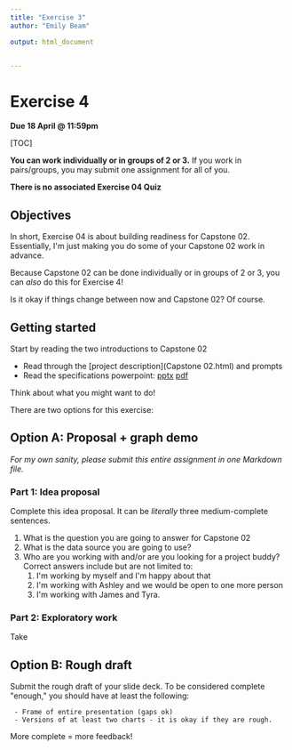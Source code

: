 ```yaml
---
title: "Exercise 3"
author: "Emily Beam"

output: html_document


---
```


# Exercise 4

**Due 18 April @ 11:59pm**

[TOC]

**You can work individually or in groups of 2 or 3.** If you work in pairs/groups, you may submit one assignment for all of you. 

**There is no associated Exercise 04 Quiz**

## Objectives

In short, Exercise 04 is about building readiness for Capstone 02. Essentially, I'm just making you do some of your Capstone 02 work in advance. 

Because Capstone 02 can be done individually or in groups of 2 or 3, you can *also* do this for Exercise 4! 

Is it okay if things change between now and Capstone 02? Of course. 



## Getting started

Start by reading the two introductions to Capstone 02

- Read through the [project description](Capstone 02.html) and prompts
- Read the specifications powerpoint:  	[pptx](Capstone2_Presentation.pptx)		[pdf](Capstone2_Presentation.pdf)

Think about what you might want to do!

There are two options for this exercise: 

## Option A: Proposal + graph demo

*For my own sanity, please submit this entire assignment in one Markdown file.* 

### Part 1: Idea proposal

Complete this idea proposal. It can be *literally* three medium-complete sentences.

1. What is the question you are going to answer for Capstone 02
2. What is the data source you are going to use? 
3. Who are you working with and/or are you looking for a project buddy? Correct answers include but are not limited to: 
   1. I'm working by myself and I'm happy about that
   2. I'm working with Ashley and we would be open to one more person
   3. I'm working with James and Tyra.

### Part 2: Exploratory work

Take 

## Option B: Rough draft

Submit the rough draft of your slide deck. To be considered complete "enough," you should have at least the following: 

	 - Frame of entire presentation (gaps ok)
	 - Versions of at least two charts - it is okay if they are rough.

More complete = more feedback!